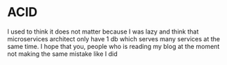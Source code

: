 # ACID

I used to think it does not matter because I was lazy and think that microservices architect only have 1 db which serves many services at the same time. I hope that you, people who is reading my blog at the moment not making the same mistake like I did